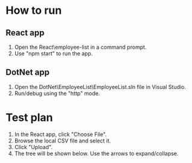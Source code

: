 # How to run

## React app

1.  Open the React\employee-list in a command prompt.
2.  Use "npm start" to run the app.

## DotNet app

1.  Open the DotNet\EmployeeList\EmployeeList.sln file in Visual Studio.
2.  Run/debug using the "http" mode.

# Test plan

1.  In the React app, click "Choose File".
2.  Browse the local CSV file and select it.
3.  Click "Upload".
4.  The tree will be shown below. Use the arrows to expand/collapse.
